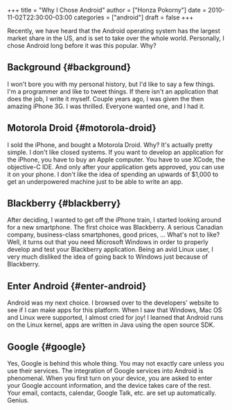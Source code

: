 +++
title = "Why I Chose Android"
author = ["Honza Pokorny"]
date = 2010-11-02T22:30:00-03:00
categories = ["android"]
draft = false
+++

Recently, we have heard that the Android operating system has the largest
market share in the US, and is set to take over the whole world. Personally, I
chose Android long before it was this popular. Why?


## Background {#background}

I won't bore you with my personal history, but I'd like to say a few things.
I'm a programmer and like to tweet things. If there isn't an application that
does the job, I write it myself. Couple years ago, I was given the then amazing
iPhone 3G. I was thrilled. Everyone wanted one, and I had it.


## Motorola Droid {#motorola-droid}

I sold the iPhone, and bought a Motorola Droid. Why? It's actually pretty
simple. I don't like closed systems. If you want to develop an application for
the iPhone, you have to buy an Apple computer. You have to use XCode, the
objective-C IDE. And only after your application gets approved, you can use it
on your phone. I don't like the idea of spending an upwards of $1,000 to get an
underpowered machine just to be able to write an app.


## Blackberry {#blackberry}

After deciding, I wanted to get off the iPhone train, I started looking around
for a new smartphone. The first choice was Blackberry. A serious Canadian
company, business-class smartphones, good prices, ... What's not to like? Well,
it turns out that you need Microsoft Windows in order to properly develop and
test your Blackberry application. Being an avid Linux user, I very much
disliked the idea of going back to Windows just because of Blackberry.


## Enter Android {#enter-android}

Android was my next choice. I browsed over to the developers' website to see if
I can make apps for this platform. When I saw that Windows, Mac OS and Linux
were supported, I almost cried for joy! I learned that Android runs on the
Linux kernel, apps are written in Java using the open source SDK.


## Google {#google}

Yes, Google is behind this whole thing. You may not exactly care unless you use
their services. The integration of Google services into Android is phenomenal.
When you first turn on your device, you are asked to enter your Google account
information, and the device takes care of the rest. Your email, contacts,
calendar, Google Talk, etc. are set up automatically. Genius.
